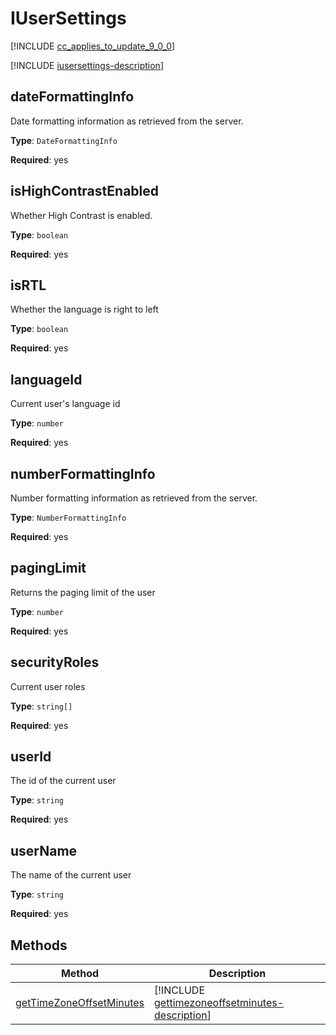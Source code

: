 # IUserSettings

[!INCLUDE [cc_applies_to_update_9_0_0](../../../includes/cc_applies_to_update_9_0_0.md)]

[!INCLUDE [iusersettings-description](includes/iusersettings-description.md)]

## dateFormattingInfo

Date formatting information as retrieved from the server.

**Type**: `DateFormattingInfo`

**Required**: yes

## isHighContrastEnabled

Whether High Contrast is enabled.

**Type**: `boolean`

**Required**: yes

## isRTL

Whether the language is right to left

**Type**: `boolean`

**Required**: yes

## languageId

Current user's language id

**Type**: `number`

**Required**: yes

## numberFormattingInfo

Number formatting information as retrieved from the server.

**Type**: `NumberFormattingInfo`

**Required**: yes

## pagingLimit

Returns the paging limit of the user

**Type**: `number`

**Required**: yes

## securityRoles

Current user roles

**Type**: `string[]`

**Required**: yes

## userId

The id of the current user

**Type**: `string`

**Required**: yes

## userName

The name of the current user

**Type**: `string`

**Required**: yes



## Methods

|Method | Description | 
| ------|-------------|
|[getTimeZoneOffsetMinutes](iusersettings/gettimezoneoffsetminutes.md)|[!INCLUDE [gettimezoneoffsetminutes-description](iusersettings/includes/gettimezoneoffsetminutes-description.md)]|